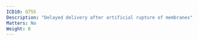```yaml
---
ICD10: O755
Description: "Delayed delivery after artificial rupture of membranes"
Matters: No
Weight: 0
---
```


